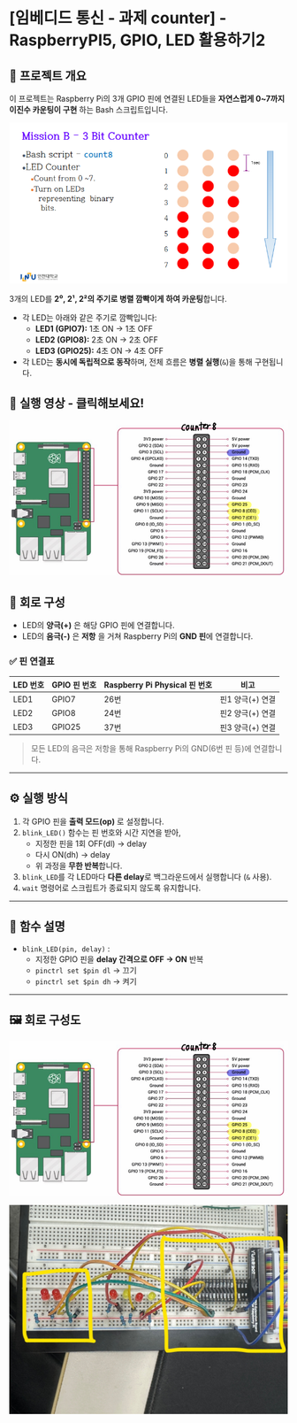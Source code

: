 # [임베디드 통신 - 과제 counter] - RaspberryPI5, GPIO, LED 활용하기2
## 📌 프로젝트 개요

이 프로젝트는 Raspberry Pi의 3개 GPIO 핀에 연결된 LED들을 **자연스럽게 0~7까지 이진수 카운팅이 구현** 하는 Bash 스크립트입니다.

![counter](../../images/3bit_counter.png)

3개의 LED를 **2⁰, 2¹, 2²의 주기로 병렬 깜빡이게 하여 카운팅**합니다.
- 각 LED는 아래와 같은 주기로 깜빡입니다:
  - **LED1 (GPIO7):** 1초 ON → 1초 OFF
  - **LED2 (GPIO8):** 2초 ON → 2초 OFF
  - **LED3 (GPIO25):** 4초 ON → 4초 OFF
- 각 LED는 **동시에 독립적으로 동작**하며, 전체 흐름은 **병렬 실행**(`&`)을 통해 구현됩니다.


## 🎥 실행 영상 - 클릭해보세요!

[![실행 영상 썸네일](../../images/counter.png)](https://youtu.be/8qPh2l3y8mY)

## 🔧 회로 구성

- LED의 **양극(+)** 은 해당 GPIO 핀에 연결합니다.
- LED의 **음극(-)** 은 **저항** 을 거쳐 Raspberry Pi의 **GND 핀**에 연결합니다.

### ✅ 핀 연결표

| LED 번호 | GPIO 핀 번호 | Raspberry Pi Physical 핀 번호 | 비고              |
|----------|---------------|-------------------------------|-------------------|
| LED1     | GPIO7         | 26번                          | 핀1 양극(+) 연결   |
| LED2     | GPIO8         | 24번                          | 핀2 양극(+) 연결   |
| LED3     | GPIO25        | 37번                          | 핀3 양극(+) 연결   |

> 모든 LED의 음극은 저항을 통해 Raspberry Pi의 GND(6번 핀 등)에 연결합니다.

---

## ⚙️ 실행 방식

1. 각 GPIO 핀을 **출력 모드(op)** 로 설정합니다.
2. `blink_LED()` 함수는 핀 번호와 시간 지연을 받아,
   - 지정한 핀을 1회 OFF(dl) → delay
   - 다시 ON(dh) → delay
   - 위 과정을 **무한 반복**합니다.
3. `blink_LED`를 각 LED마다 **다른 delay**로 백그라운드에서 실행합니다 (`&` 사용).
4. `wait` 명령어로 스크립트가 종료되지 않도록 유지합니다.

---

## 🔧 함수 설명

- `blink_LED(pin, delay)` :
  - 지정한 GPIO 핀을 **delay 간격으로 OFF → ON** 반복
  - `pinctrl set $pin dl` → 끄기
  - `pinctrl set $pin dh` → 켜기

---

## 🖼️ 회로 구성도

![회로 연결도](../../images/counter.png)

![회로 연결도](../../images/counter_회로.jpg)

